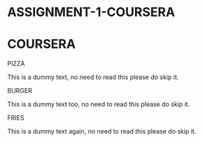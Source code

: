 # ASSIGNMENT-1-COURSERA
<!DOCTYPE html>
<html>
<head>
<meta charset="utf-8">
<title>COURSERA ASSIGNMENT 2</title>
<meta charset="utf-8">
<meta name="viewport"
contetnt="width=device-width,initial-scale=1">
<link rel="stylesheet"  href="style.css">
</head>
<body>
  <h1>COURSERA</h1>
  <div class="col-lg-4 col-md-6 col-sm-12">
    <div class="box">
      <p class="content-name name1">
        PIZZA
      </p>
      <p class="content">
        This is a dummy text, no need to read this please do skip it.
      </p>
  </div>
  </div>
  <div class="col-lg-4 col-md-6 col-sm-12">
    <div class="box">
      <p class="content-name name2">
        BURGER
      </p>
      <p class="content">
        This is a dummy text too, no need to read this please do skip it.
      </p>
    </div>
  </div>
  <div  class="col-lg-4 col-md-6 col-sm-12">
    <div class="box">
      <p class="content-name name3">
        FRIES
      </p>
      <p class="content">
       This is a dummy text again, no need to read this please do skip it. 
      </p>
    </div>
  </div>
</body>
</html>
